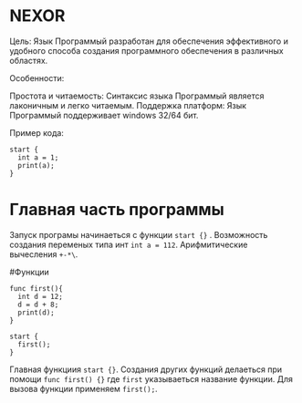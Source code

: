 # NEXOR

Цель: Язык Программый разработан для обеспечения эффективного и удобного способа создания программного обеспечения в различных областях.

Особенности:

Простота и читаемость: Синтаксис языка Программый является лаконичным и легко читаемым.
Поддержка платформ: Язык Программый поддерживает windows 32/64 бит.

Пример кода:

```
start {
  int a = 1;
  print(a);
}
```
# Главная часть программы
Запуск програмы начинаеться с функции ```start {}``` .
Возможность создания переменых типа инт ```int a = 112```.
Арифмитические вычесления ```+-*\```.

#Функции 
```
func first(){
  int d = 12;
  d = d + 8;
  print(d);
}

start {
  first();
}
```
Главная функциия ```start {}```.
Создания других функций делаеться при помощи ```func first() {}``` где ```first``` указываеться название функции.
Для вызова функции применяем ```first();```.
